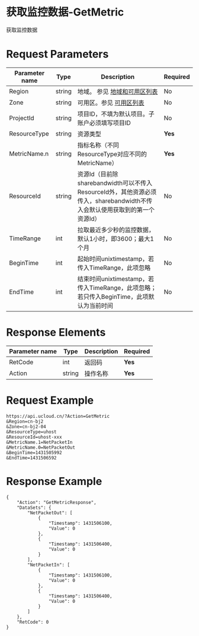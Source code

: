 # 获取监控数据-GetMetric

获取监控数据

# Request Parameters
|Parameter name|Type|Description|Required|
|---|---|---|---|
|Region|string|地域。 参见 [地域和可用区列表](../summary/regionlist.html)|No|
|Zone|string|可用区。参见 [可用区列表](../summary/regionlist.html)|No|
|ProjectId|string|项目ID，不填为默认项目。子账户必须填写项目ID|No|
|ResourceType|string|资源类型|**Yes**|
|MetricName.n|string|指标名称（不同ResourceType对应不同的MetricName）|**Yes**|
|ResourceId|string|资源Id（目前除sharebandwidth可以不传入ResourceId外，其他资源必须传入，sharebandwidth不传入会默认使用获取到的第一个资源Id）|No|
|TimeRange|int|拉取最近多少秒的监控数据，默认1小时，即3600；最大1个月|No|
|BeginTime|int|起始时间unixtimestamp，若传入TimeRange，此项忽略|No|
|EndTime|int|结束时间unixtimestamp，若传入TimeRange，此项忽略；若只传入BeginTime，此项默认为当前时间|No|

# Response Elements
|Parameter name|Type|Description|Required|
|---|---|---|---|
|RetCode|int|返回码|**Yes**|
|Action|string|操作名称|**Yes**|

# Request Example
```
https://api.ucloud.cn/?Action=GetMetric
&Region=cn-bj2
&Zone=cn-bj2-04
&ResourceType=uhost
&ResourceId=uhost-xxx
&MetricName.1=NetPacketIn
&MetricName.0=NetPacketOut
&BeginTime=1431505992
&EndTime=1431506592
```

# Response Example
```
{
    "Action": "GetMetricResponse", 
    "DataSets": {
        "NetPacketOut": [
            {
                "Timestamp": 1431506100, 
                "Value": 0
            }, 
            {
                "Timestamp": 1431506400, 
                "Value": 0
            }
        ], 
        "NetPacketIn": [
            {
                "Timestamp": 1431506100, 
                "Value": 0
            }, 
            {
                "Timestamp": 1431506400, 
                "Value": 0
            }
        ]
    }, 
    "RetCode": 0
}
```

